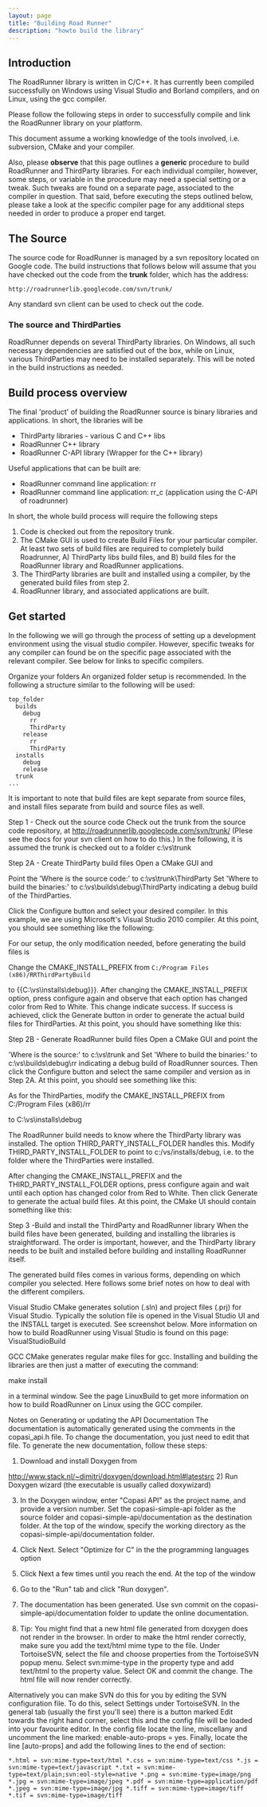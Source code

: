 ```yaml
---
layout: page
title: "Building Road Runner"
description: "howto build the library"
---
```


## Introduction
The RoadRunner library is written in C/C++. It has currently been compiled successfully on Windows using Visual Studio and Borland compilers, and on Linux, using the gcc compiler.

Please follow the following steps in order to successfully compile and link the RoadRunner library on your platform.

This document assume a working knowledge of the tools involved, i.e. subversion, CMake and your compiler.

Also, please **observe** that this page outlines a **generic** procedure to build RoadRunner and ThirdParty libraries. For each individual compiler, however, some steps, or variable in the procedure may need a special setting or a tweak. Such tweaks are found on a separate page, associated to the compiler in question. That said, before executing the steps outlined below, please take a look at the specific compiler page for any additional steps needed in order to produce a proper end target.

## The Source
The source code for RoadRunner is managed by a svn repository located on Google code. The build instructions that follows below will assume that you have checked out the code from the **trunk** folder, which has the address:

`http://roadrunnerlib.googlecode.com/svn/trunk/`

Any standard svn client can be used to check out the code.

### The source and ThirdParties
RoadRunner depends on several ThirdParty libraries. On Windows, all such necessary dependencies are satisfied out of the box, while on Linux, various ThirdParties may need to be installed separately. This will be noted in the build instructions as needed.

## Build process overview
The final 'product' of building the RoadRunner source is binary libraries and applications. In short, the libraries will be

 - ThirdParty libraries - various C and C++ libs
 - RoadRunner C++ library
 - RoadRunner C-API library (Wrapper for the C++ library)

Useful applications that can be built are:

- RoadRunner command line application: rr
- RoadRunner command line application: rr_c (application using the C-API of roadrunner)

In short, the whole build process will require the following steps

1. Code is checked out from the repository trunk.
2. The CMake GUI is used to create Build Files for your particular compiler. At least two sets of build files are required to completely build Roadrunner, A) ThirdParty libs build files, and B) build files for the RoadRunner library and RoadRunner applications.
3. The ThirdParty libraries are built and installed using a compiler, by the generated build files from step 2.
4. RoadRunner library, and associated applications are built.

## Get started
In the following we will go through the process of setting up a development environment using the visual studio compiler. However, specific tweaks for any compiler can found be on the specific page associated with the relevant compiler. See below for links to specific compilers.

Organize your folders
An organized folder setup is recommended. In the following a structure similar to the following will be used:

    top_folder
      builds 
        debug
          rr
          ThirdParty
        release
          rr
          ThirdParty
      installs
        debug
        release
      trunk
    ... 


It is important to note that build files are kept separate from source files, and install files separate from build and source files as well.

Step 1 - Check out the source code
Check out the trunk from the source code repository, at http://roadrunnerlib.googlecode.com/svn/trunk/ (Plese see the docs for your svn client on how to do this.) In the following, it is assumed the trunk is checked out to a folder c:\vs\trunk

Step 2A - Create ThirdParty build files
Open a CMake GUI and

Point the 'Where is the source code:' to c:\vs\trunk\ThirdParty
Set 'Where to build the binaries:' to c:\vs\builds\debug\ThirdParty
indicating a debug build of the ThirdParties.

Click the Configure button and select your desired compiler. In this example, we are using Microsoft's Visual Studio 2010 compiler. At this point, you should see something like the following: 

For our setup, the only modification needed, before generating the build files is

Change the CMAKE_INSTALL_PREFIX from
`C:/Program Files (x86)/RRThirdPartyBuild`

to
{{C:\vs\installs\debug}}}.
After changing the CMAKE_INSTALL_PREFIX option, press configure again and observe that each option has changed color from Red to White. This change indicate success. If success is achieved, click the Generate button in order to generate the actual build files for ThirdParties. At this point, you should have something like this: 

Step 2B - Generate RoadRunner build files
Open a CMake GUI and point the

'Where is the source:' to c:\vs\trunk and
Set 'Where to build the binaries:' to c:\vs\builds\debug\rr
indicating a debug build of RoadRunner sources. Then click the Configure button and select the same compiler and version as in Step 2A. At this point, you should see something like this: 

As for the ThirdParties, modify the CMAKE_INSTALL_PREFIX from C:/Program Files (x86)/rr

to C:\vs\installs\debug

The RoadRunner build needs to know where the ThirdParty library was installed. The option THIRD_PARTY_INSTALL_FOLDER handles this. Modify THIRD_PARTY_INSTALL_FOLDER to point to c:/vs/installs/debug, i.e. to the folder where the ThirdParties were installed.

After changing the CMAKE_INSTALL_PREFIX and the THIRD_PARTY_INSTALL_FOLDER options, press configure again and wait until each option has changed color from Red to White. Then click Generate to generate the actual build files. At this point, the CMake UI should contain something like this: 

Step 3 -Build and install the ThirdParty and RoadRunner library
When the build files have been generated, building and installing the libraries is straightforward. The order is important, however, and the ThirdParty library needs to be built and installed before building and installing RoadRunner itself.

The generated build files comes in various forms, depending on which compiler you selected. Here follows some brief notes on how to deal with the different compilers.

Visual Studio
CMake generates solution (.sln) and project files (.prj) for Visual Studio. Typically the solution file is opened in the Visual Studio UI and the INSTALL target is executed. See screenshot below. More information on how to build RoadRunner using Visual Studio is found on this page: VisualStudioBuild



GCC
CMake generates regular make files for gcc. Installing and building the libraries are then just a matter of executing the command:

make install

in a terminal window. See the page LinuxBuild to get more information on how to build RoadRunner on Linux using the GCC compiler.

Notes on Generating or updating the API Documentation
The documentation is automatically generated using the comments in the copasi_api.h file. To change the documentation, you just need to edit that file. To generate the new documentation, follow these steps:

1) Download and install Doxygen from

http://www.stack.nl/~dimitri/doxygen/download.html#latestsrc
2) Run Doxygen wizard (the executable is usually called doxywizard)

3) In the Doxygen window, enter "Copasi API" as the project name, and provide a version number. Set the copasi-simple-api folder as the source folder and copasi-simple-api/documentation as the destination folder. At the top of the window, specify the working directory as the copasi-simple-api/documentation folder.

4) Click Next. Select "Optimize for C" in the the programming languages option

5) Click Next a few times until you reach the end. At the top of the window

6) Go to the "Run" tab and click "Run doxygen".

7) The documentation has been generated. Use svn commit on the copasi-simple-api/documentation folder to update the online documentation.

8) Tip: You might find that a new html file generated from doxygen does not render in the browser. In order to make the html render correctly, make sure you add the text/html mime type to the file. Under TortoiseSVN, select the file and choose properties from the TortoiseSVN popup menu. Select svn:mime-type in the property type and add text/html to the property value. Select OK and commit the change. The html file will now render correctly.

Alternatively you can make SVN do this for you by editing the SVN configuration file. To do this, select Settings under TortoiseSVN. In the general tab (usually the first you'll see) there is a button marked Edit towards the right hand corner, select this and the config file will be loaded into your favourite editor. In the config file locate the line, miscellany and uncomment the line marked: enable-auto-props = yes. Finally, locate the line [auto-props] and add the following lines to the end of section:

`
*.html = svn:mime-type=text/html
*.css = svn:mime-type=text/css
*.js = svn:mime-type=text/javascript
*.txt = svn:mime-type=text/plain;svn:eol-style=native
*.png = svn:mime-type=image/png
*.jpg = svn:mime-type=image/jpeg
*.pdf = svn:mime-type=application/pdf
*.jpeg = svn:mime-type=image/jpg
*.tiff = svn:mime-type=image/tiff
*.tif = svn:mime-type=image/tiff
`
